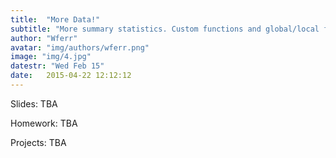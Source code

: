 ```yaml
---
title:  "More Data!"
subtitle: "More summary statistics. Custom functions and global/local frames."
author: "Wferr"
avatar: "img/authors/wferr.png"
image: "img/4.jpg"
datestr: "Wed Feb 15"
date:   2015-04-22 12:12:12
---
```


Slides: TBA

Homework: TBA

Projects: TBA
